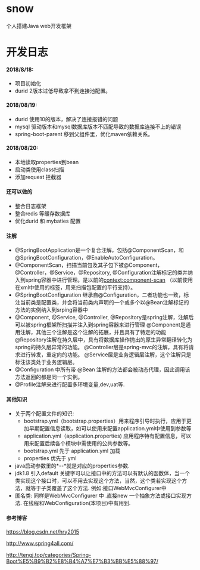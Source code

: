 # snow
个人搭建Java web开发框架
# 开发日志
 #### 2018/8/18:
 * 项目初始化
 * durid 2版本过低导致拿不到连接池配置。
 
 #### 2018/08/19:
 * durid 使用10的版本，解决了连接报错的问题
 * mysql 驱动版本和mysql数据库版本不匹配导致的数据库连接不上的错误
 * spring-boot-parent 移到父组件里，优化maven依赖关系。
 
 #### 2018/08/20:
 * 本地读取properties到bean
 * 启动类使用class扫描
 * 添加request 拦截器
 
 #### 还可以做的
 * 整合日志框架
 * 整合redis 等缓存数据库
 * 优化durid 和 mybaties 配置

 
 #### 注解
 * @SpringBootApplication是一个复合注解，包括@ComponentScan，和@SpringBootConfiguration，@EnableAutoConfiguration。
 * @ComponentScan，扫描当前包及其子包下被@Component，@Controller，@Service，@Repository, @Configuration注解标记的类并纳入到spring容器中进行管理。是以前的<context:component-scan> （以前使用在xml中使用的标签，用来扫描包配置的平行支持）。
 * @SpringBootConfiguration 继承自@Configuration，二者功能也一致，标注当前类是配置类，并会将当前类内声明的一个或多个以@Bean注解标记的方法的实例纳入到srping容器中
 * @Component, @Service, @Controller, @Repository是spring注解，注解后可以被spring框架所扫描并注入到spring容器来进行管理 
   @Component是通用注解，其他三个注解是这个注解的拓展，并且具有了特定的功能 
   @Repository注解在持久层中，具有将数据库操作抛出的原生异常翻译转化为spring的持久层异常的功能。 
   @Controller层是spring-mvc的注解，具有将请求进行转发，重定向的功能。 
   @Service层是业务逻辑层注解，这个注解只是标注该类处于业务逻辑层。 
 * @Configuration 中所有带 @Bean 注解的方法都会被动态代理，因此调用该方法返回的都是同一个实例。
 * @Profile注解来进行配置多环境变量,dev,uat等.
 
 #### 其他知识
  * 关于两个配置文件的知识:
     * bootstrap.yml（bootstrap.properties）用来程序引导时执行，应用于更加早期配置信息读取，如可以使用来配置application.yml中使用到参数等
     * application.yml（application.properties) 应用程序特有配置信息，可以用来配置后续各个模块中需使用的公共参数等。
     * bootstrap.yml 先于 application.yml 加载
     * properties 优先于 yml
  * java启动参数里的*--*就是对应的properties参数.
  * jdk1.8 引入default 关键字可以让接口中的方法可以有默认的函数体，当一个类实现这个接口时，可以不用去实现这个方法，当然，这个类若实现这个方法，就等于子类覆盖了这个方法. 例如:接口WebMvcConfigurer中
  * 匿名类: 同样是WebMvcConfigurer 中 .直接new 一个抽象方法或接口实现方法. 在线程和WebConfiguration(本项目)中有用到.
 #### 参考博客
 https://blog.csdn.net/hry2015

 http://www.spring4all.com/
 
 http://tengj.top/categories/Spring-Boot%E5%B9%B2%E8%B4%A7%E7%B3%BB%E5%88%97/
 
